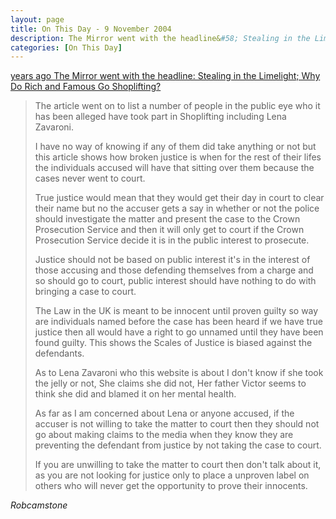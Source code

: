 ```yaml
---
layout: page
title: On This Day - 9 November 2004
description: The Mirror went with the headline&#58; Stealing in the Limelight; Why Do Rich and Famous Go Shoplifting?
categories: [On This Day]
---
```


[<span id="age1"></span> years ago The Mirror went with the headline: Stealing in the Limelight; Why Do Rich and Famous Go Shoplifting?](http://www.thefreelibrary.com/Stealing+IN+THE+limelight%3b+WHY+DO+RICH+AND+FAMOUS+GO+SHOPLIFTING%3f-a0124315955)

> The article went on to list a number of people in the public eye who it has been alleged have took part in Shoplifting including Lena Zavaroni.
>
> I have no way of knowing if any of them did take anything or not but this article shows how broken justice is when for the rest of their lifes the individuals accused will have that sitting over them because the cases never went to court.
>
> True justice would mean that they would get their day in court to clear their name but no the accuser gets a say in whether or not the police should investigate the matter and present the case to the Crown Prosecution Service and then it will only get to court if the Crown Prosecution Service decide it is in the public interest to prosecute.
>
> Justice should not be based on public interest it's in the interest of those accusing and those defending themselves from a charge and so should go to court, public interest should have nothing to do with bringing a case to court.
>
> The Law in the UK is meant to be innocent until proven guilty so way are individuals named before the case has been heard if we have true justice then all would have a right to go unnamed until they have been found guilty. This shows the Scales of Justice is biased against the defendants.
>
> As to Lena Zavaroni who this website is about I don't know if she took the jelly or not, She claims she did not, Her father Victor seems to think she did and blamed it on her mental health.
>
> As far as I am concerned about Lena or anyone accused, if the accuser is not willing to take the matter to court then they should not go about making claims to the media when they know they are preventing the defendant from justice by not taking the case to court.
>
> If you are unwilling to take the matter to court then don't talk about it, as you are not looking for justice only to place a unproven label on others who will never get the opportunity to prove their innocents.

<cite>Robcamstone</cite>

<!-- Script for calculating number of years ago -->
<script>
var dob = '20041109';
var year = Number(dob.substr(0, 4));
var month = Number(dob.substr(4, 2)) - 1;
var day = Number(dob.substr(6, 2));
var today = new Date();
var age1 = today.getFullYear() - year;
if (today.getMonth() < month || (today.getMonth() == month && today.getDate() < day)) {
age1--;
}
document.getElementById("age1").innerHTML=age1;
</script>

